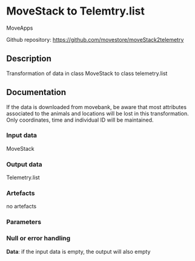 # MoveStack to Telemtry.list  

MoveApps

Github repository: https://github.com/movestore/moveStack2telemetry

## Description
Transformation of data in class MoveStack to class telemetry.list 

## Documentation
If the data is downloaded from movebank, be aware that most attributes associated to the animals and locations will be lost in this transformation. Only coordinates, time and individual ID will be maintained.

### Input data
MoveStack

### Output data
Telemetry.list

### Artefacts
no artefacts

### Parameters 


### Null or error handling
**Data**: if the input data is empty, the output will also empty 
